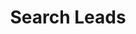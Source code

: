 ---
title: Search Leads
position_number: 1.2
type: get
description: This endpoint allows you to search for leads in the Slintel Database.
parameters:
  - name: lead_titles
    content: lead_titles (eg. cxo, manager, vp)
  - name: company_websites
    content: domain of the company
  - name: location
    content: location of leads
  - name: page
    content: page number to extract the records
content_markdown: |-
  Returns a matched company from Slintel database.
  
  This call will return a maximum of 50 leads
  {: .info }
left_code_blocks:
  - code_block: |-
        var request = require('request');
        var options = {
          'method': 'POST',
          'url': 'https://apiv2.slintel.com/v2.0/lead/search',
          'headers': {
            'x-api-key': 'YOUR API KEY',
            'Content-Type': 'application/json'
          },
          body: JSON.stringify({"payload":{"lead_titles":["cxo","vp"],"company_websites":["amazon.com"],"location":["california","united stated"]},"page":1})
        };
        request(options, function (error, response) { 
          if (error) throw new Error(error);
          console.log(response.body);
        });

    title: Nodejs
    language: javascript
  - code_block: |-
        var settings = {
          "url": "https://apiv2.slintel.com/v2.0/lead/search",
          "method": "POST",
          "timeout": 0,
          "headers": {
            "x-api-key": "YOUR API KEY",
            "Content-Type": "application/json"
          },
          "data": JSON.stringify({"payload":{"lead_titles":["cxo","vp"],"company_websites":["amazon.com"],"location":["california","united stated"]},"page":1}),
        };
        
        $.ajax(settings).done(function (response) {
          console.log(response);
        });
    title: jQuery
    language: javascript
  - code_block: |-
        import requests

        url = "https://apiv2.slintel.com/v2.0/lead/search"
        
        payload = "{\"payload\":{\"lead_titles\":[\"cxo\",\"vp\"],\"company_websites\":[\"amazon.com\"],\"location\":[\"california\",\"united stated\"]},\"page\":1}"
        headers = {
          'x-api-key': 'YOUR API KEY',
          'Content-Type': 'application/json'
        }
        
        response = requests.request("POST", url, headers=headers, data = payload)
        
        print(response.text.encode('utf8'))
    title: Python
    language: python
right_code_blocks:
  - code_block: |2-
        {
          "payload": {
            "lead_titles": [
              "cxo",
              "vp"
            ],
            "company_websites": [
              "amazon.com"
            ],
            "location": [
              "california",
              "united stated"
            ]
          },
          "page": 1
        }
    title: Request
    language: json
  - code_block: |2-
        {
            "data": [
            {
                "id": "5d525e606dd1791d7d215953",
                "country": "United States",
                "company_id": "5c3b000ad55ae49f1b75f1a3",
                "city": "Seattle",
                "lead_title": "Vp & Cto",
                "company_name": "Amazon",
                "company_website": "amazon.com",
                "name": "Werner Vogels",
                "state": "Washington"
            },
            {
                "id": "5dc13dde2038fe24d4a72dae",
                "country": "United States",
                "company_id": "5c3b000ad55ae49f1b75f1a3",
                "city": "Los Angeles",
                "lead_title": "Ceo",
                "company_name": "Amazon",
                "company_website": "amazon.com",
                "name": "Vins Loo",
                "state": "California",
                "linkedin_url": "http://www.linkedin.com/in/vins-loo-667844109"
            },
            {
                "id": "5ebb8d5da0e7595308ad1b2d",
                "country": "United States",
                "city": "Milpitas",
                "lead_title": "Vice President",
                "company_website": "amazon.com",
                "company_name": "Amazon",
                "name": "John Berklecamp",
                "state": "California",
                "linkedin_url": "http://www.linkedin.com/in/john-berklecamp-25bb6b78"
            }
        ],
        "total": 442
        }
    title: Response
    language: json
---